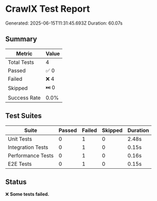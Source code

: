 # CrawlX Test Report

Generated: 2025-06-15T11:31:45.693Z
Duration: 60.07s

## Summary

| Metric | Value |
|--------|-------|
| Total Tests | 4 |
| Passed | ✅ 0 |
| Failed | ❌ 4 |
| Skipped | ⏭️ 0 |
| Success Rate | 0.0% |

## Test Suites

| Suite | Passed | Failed | Skipped | Duration |
|-------|--------|--------|---------|----------|
| Unit Tests | 0 | 1 | 0 | 2.48s |
| Integration Tests | 0 | 1 | 0 | 0.15s |
| Performance Tests | 0 | 1 | 0 | 0.16s |
| E2E Tests | 0 | 1 | 0 | 0.15s |



## Status

❌ **Some tests failed.**
